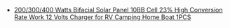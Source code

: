 - [200/300/400 Watts Bifacial Solar Panel 10BB Cell 23% High Conversion Rate Work 12 Volts Charger for RV Camping Home Boat 1PCS](https://www.aliexpress.us/item/3256807684264489.html)
